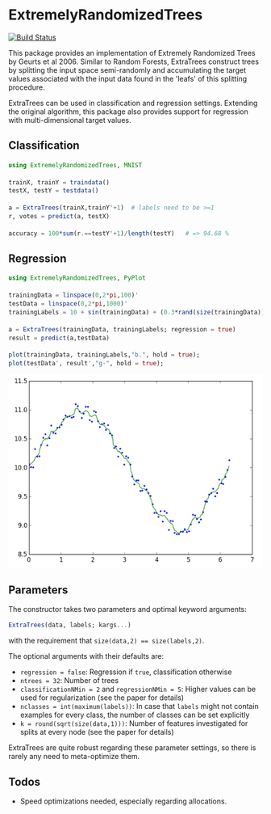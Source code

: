 # ExtremelyRandomizedTrees

[![Build Status](https://travis-ci.org/rened/ExtremelyRandomizedTrees.jl.svg?branch=master)](https://travis-ci.org/rened/ExtremelyRandomizedTrees.jl)

This package provides an implementation of Extremely Randomized Trees by Geurts et al 2006. Similar to Random Forests, ExtraTrees construct trees by splitting the input space semi-randomly and accumulating the target values associated with the input data found in the 'leafs' of this splitting procedure.

ExtraTrees can be used in classification and regression settings. Extending the original algorithm, this package also provides support for regression with multi-dimensional target values.

## Classification

```jl
using ExtremelyRandomizedTrees, MNIST

trainX, trainY = traindata()
testX, testY = testdata()

a = ExtraTrees(trainX,trainY'+1)  # labels need to be >=1
r, votes = predict(a, testX)

accuracy = 100*sum(r.==testY'+1)/length(testY)   # => 94.68 %
```

## Regression

```jl
using ExtremelyRandomizedTrees, PyPlot

trainingData = linspace(0,2*pi,100)'
testData = linspace(0,2*pi,1000)'
trainingLabels = 10 + sin(trainingData) + (0.3*rand(size(trainingData))-0.15);

a = ExtraTrees(trainingData, trainingLabels; regression = true)
result = predict(a,testData)

plot(trainingData, trainingLabels,"b.", hold = true);
plot(testData', result',"g-", hold = true);
```

![](example.png)

## Parameters

The constructor takes two parameters and optimal keyword arguments:
```jl
ExtraTrees(data, labels; kargs...)
```
with the requirement that `size(data,2) == size(labels,2)`.

The optional arguments with their defaults are:
* `regression = false`: Regression if `true`, classification otherwise
* `ntrees = 32`: Number of trees
* `classificationNMin = 2` and `regressionNMin = 5`: Higher values can be used for regularization (see the paper for details)
* `nclasses = int(maximum(labels))`: In case that `labels` might not contain examples for every class, the number of classes can be set explicitly
* `k = round(sqrt(size(data,1)))`: Number of features investigated for splits at every node (see the paper for details)

ExtraTrees are quite robust regarding these parameter settings, so there is rarely any need to meta-optimize them.

## Todos

* Speed optimizations needed, especially regarding allocations.




